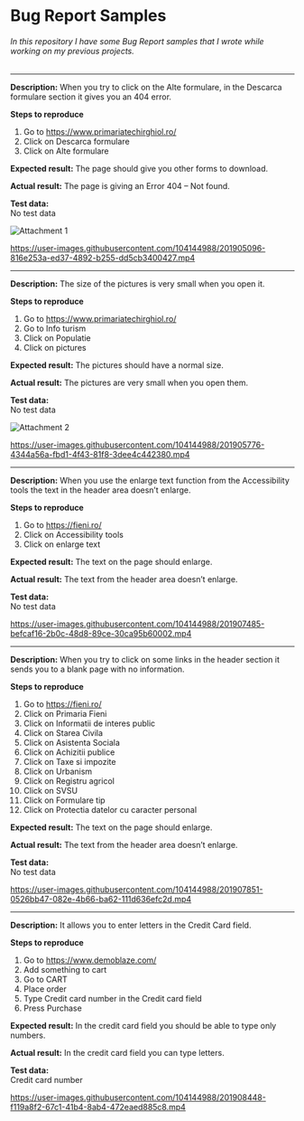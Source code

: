 # Bug Report Samples

###### In this repository I have some Bug Report samples that I wrote while working on my previous projects.

___________

**Description:**
When you try to click on the Alte formulare, in the Descarca formulare section it gives you an 404 error.

**Steps to reproduce**
1.	Go to https://www.primariatechirghiol.ro/
2.	Click on Descarca formulare
3.	Click on Alte formulare

**Expected result:**
The page should give you other forms to download.

**Actual result:**
The page is giving an Error 404 – Not found.

**Test data:**	
No test data

![Attachment 1](https://user-images.githubusercontent.com/104144988/201904999-fc9927a4-5f27-4281-aa92-6f9a83588d5b.png)


https://user-images.githubusercontent.com/104144988/201905096-816e253a-ed37-4892-b255-dd5cb3400427.mp4

------------

**Description:**
The size of the pictures is very small when you open it.

**Steps to reproduce**
1.	Go to https://www.primariatechirghiol.ro/
2.  Go to Info turism 
3.	Click on Populatie
4.	Click on pictures

**Expected result:**
The pictures should have a normal size.

**Actual result:**
The pictures are very small when you open them.

**Test data:**	
No test data

![Attachment 2](https://user-images.githubusercontent.com/104144988/201905643-efdec966-8dca-493c-be5f-d20a0d3a8b68.png)


https://user-images.githubusercontent.com/104144988/201905776-4344a56a-fbd1-4f43-81f8-3dee4c442380.mp4

-------------------

**Description:**
When you use the enlarge text function from the Accessibility tools the text in the header area doesn’t enlarge.

**Steps to reproduce**
1.	Go to https://fieni.ro/
2.	Click on Accessibility tools
3.	Click on enlarge text

**Expected result:**
The text on the page should enlarge.

**Actual result:**
The text from the header area doesn’t enlarge.

**Test data:**	
No test data


https://user-images.githubusercontent.com/104144988/201907485-befcaf16-2b0c-48d8-89ce-30ca95b60002.mp4


-------------------

**Description:**
When you try to click on some links in the header section it sends you to a blank page with no information.

**Steps to reproduce**
1.	Go to https://fieni.ro/
2.	Click on Primaria Fieni
3.	Click on Informatii de interes public
4.	Click on Starea Civila
5.	Click on Asistenta Sociala
6.	Click on Achizitii publice
7.	Click on Taxe si impozite
8.	Click on Urbanism
9.	Click on Registru agricol
10.	Click on SVSU
11.	Click on Formulare tip
12.	Click on Protectia datelor cu caracter personal

**Expected result:**
The text on the page should enlarge.

**Actual result:**
The text from the header area doesn’t enlarge.

**Test data:**	
No test data


https://user-images.githubusercontent.com/104144988/201907851-0526bb47-082e-4b66-ba62-111d636efc2d.mp4


-------------------

**Description:**
It allows you to enter letters in the Credit Card field.

**Steps to reproduce**
1. Go to https://www.demoblaze.com/
2. Add something to cart
3. Go to CART
4. Place order
5. Type Credit card number in the Credit card field
6. Press Purchase

**Expected result:**
In the credit card field you should be able to type only numbers.

**Actual result:**
In the credit card field you can type letters.

**Test data:**	
Credit card number


https://user-images.githubusercontent.com/104144988/201908448-f119a8f2-67c1-41b4-8ab4-472eaed885c8.mp4

